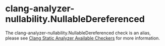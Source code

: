 # clang-analyzer-nullability.NullableDereferenced

The clang-analyzer-nullability.NullableDereferenced check is an alias,
please see [Clang Static Analyzer Available
Checkers](https://clang.llvm.org/docs/analyzer/checkers.html#nullability-nullabledereferenced)
for more information.

